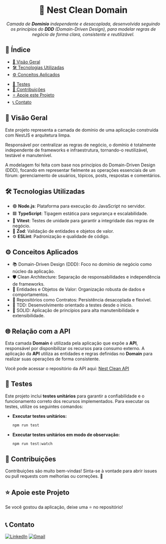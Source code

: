 <h1 align="center">🧩 Nest Clean Domain</h1>

<p align="center"><i>Camada de <b>Domínio</b> independente e desacoplada, desenvolvida seguindo os princípios do <b>DDD</b> (Domain-Driven Design), para modelar regras de negócio de forma clara, consistente e reutilizável.</i>
  <!-- <br/><br/>
  <img src="https://img.shields.io/github/last-commit/joschonarth/node-clean-domain?style=for-the-badge&color=EA284C&labelColor=1C1E26" alt="last-commit">
  <img src="https://img.shields.io/github/languages/top/joschonarth/node-clean-domain?style=for-the-badge&color=EA284C&labelColor=1C1E26" alt="top-language">
  <img src="https://img.shields.io/github/languages/count/joschonarth/node-clean-domain?style=for-the-badge&color=EA284C&labelColor=1C1E26" alt="languages-count"> -->
</p>

## 📑 Índice

- [📖 Visão Geral](#-visão-geral)
- [🛠️ Tecnologias Utilizadas](#️-tecnologias-utilizadas)
- [⚙️ Conceitos Aplicados](#️-conceitos-aplicados)
<!-- - [🚀 Como Executar o Projeto](#-como-executar-o-projeto)
  - [📋 Pré-requisitos](#-pré-requisitos)
  - [🔧 Instalação](#-instalação)
  - [▶️ Execução](#️-execução) -->
- [🧪 Testes](#-testes)
- [🤝 Contribuições](#-contribuições)
- [⭐ Apoie este Projeto](#-apoie-este-projeto)
- [📞 Contato](#-contato)

## 📖 Visão Geral

Este projeto representa a camada de domínio de uma aplicação construída com NestJS e arquitetura limpa.

Responsável por centralizar as regras de negócio, o domínio é totalmente independente de frameworks e infraestrutura, tornando-o reutilizável, testável e manutenível.

A modelagem foi feita com base nos princípios do Domain-Driven Design (DDD), focando em representar fielmente as operações essenciais de um fórum: gerenciamento de usuários, tópicos, posts, respostas e comentários.

## 🛠️ Tecnologias Utilizadas

- 🟢 **Node.js**: Plataforma para execução do JavaScript no servidor.
- 🟦 **TypeScript**: Tipagem estática para segurança e escalabilidade.
- 🧪 **Vitest**: Testes de unidade para garantir a integridade das regras de negócio.
- 🧩 **Zod**: Validação de entidades e objetos de valor.
- ⚙️ **ESLint**: Padronização e qualidade de código.

## ⚙️ Conceitos Aplicados

- 📚 Domain-Driven Design (DDD): Foco no domínio de negócio como núcleo da aplicação.
- 🛡️ Clean Architecture: Separação de responsabilidades e independência de frameworks.
- 🧱 Entidades e Objetos de Valor: Organização robusta de dados e comportamentos.
- 🧩 Repositórios como Contratos: Persistência desacoplada e flexível.
- 🧪 TDD: Desenvolvimento orientado a testes desde o início.
- 🧹 SOLID: Aplicação de princípios para alta manutenibilidade e extensibilidade.

## 🌐 Relação com a API

Esta camada **Domain** é utilizada pela aplicação que expõe a **API**, responsável por disponibilizar os recursos para consumo externo.
A aplicação da **API** utiliza as entidades e regras definidas no **Domain** para realizar suas operações de forma consistente.

Você pode acessar o repositório da API aqui: [Nest Clean API](https://github.com/joschonarth/nest-clean-api)

## 🧪 Testes

Este projeto inclui **testes unitários** para garantir a confiabilidade e o funcionamento correto dos recursos implementados. Para executar os testes, utilize os seguintes comandos:

- **Executar testes unitários:**

  ```bash
  npm run test
  ```

- **Executar testes unitários em modo de observação:**

  ```bash
  npm run test:watch
  ```

## 🤝 Contribuições

Contribuições são muito bem-vindas! Sinta-se à vontade para abrir issues ou pull requests com melhorias ou correções. 🚀

## ⭐ Apoie este Projeto

Se você gostou da aplicação, deixe uma ⭐ no repositório!

## 📞 Contato

[![LinkedIn](https://img.shields.io/badge/LinkedIn-0077B5?style=for-the-badge&logo=linkedin&logoColor=white)](https://www.linkedin.com/in/joschonarth/)
[![Gmail](https://img.shields.io/badge/Gmail-D14836?style=for-the-badge&logo=gmail&logoColor=white)](mailto:joschonarth@gmail.com)
